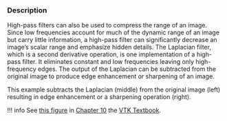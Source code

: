 ### Description
High-pass filters can also be used to compress the range of an image. Since low frequencies account for much of the dynamic range of an image but carry little information, a high-pass filter can significantly decrease an image’s scalar range and emphasize hidden details. The Laplacian filter, which is a second derivative operation, is one implementation of a high-pass filter. It eliminates constant and low frequencies leaving only high-frequency edges. The output of the Laplacian can be subtracted from the original image to produce edge enhancement or sharpening of an image.

This example subtracts the Laplacian (middle) from the original image (left) resulting in edge enhancement or a sharpening operation (right).

!!! info
    See [this figure](/VTKBook/10Chapter10/#Figure%2010-9) in [Chapter 10](/VTKBook/10Chapter10) the [VTK Textbook](/VTKBook/01Chapter1).
